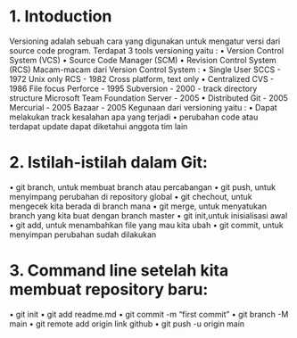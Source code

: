 # 1. Intoduction
Versioning adalah sebuah cara yang digunakan untuk mengatur versi dari source code program. 
Terdapat 3 tools versioning yaitu :
•	Version Control System (VCS)
•	Source Code Manager (SCM)
•	Revision Control System (RCS)
Macam-macam dari Version Control System :
•	Single User SCCS - 1972 Unix only RCS - 1982 Cross platform, text only
•	Centralized CVS - 1986 File focus Perforce - 1995 Subversion - 2000 - track directory structure Microsoft Team Foundation Server - 2005
•	Distributed Git - 2005 Mercurial - 2005 Bazaar - 2005
Kegunaan dari versioning yaitu :
•	Dapat melakukan track kesalahan apa yang terjadi
•	perubahan code atau terdapat update dapat diketahui anggota tim lain

# 2. Istilah-istilah  dalam Git:
•	git branch, untuk membuat branch atau percabangan 
•	git push, untuk menyimpang perubahan di repository global 
•	git chechout, untuk mengecek kita berada di branch mana 
•	git merge, untuk menyatukan branch yang kita buat dengan branch master 
•	git init,untuk inisialisasi awal 
•	git add, untuk menambahkan file yang mau kita ubah 
•	git commit, untuk menyimpan perubahan sudah dilakukan

# 3. Command line setelah kita membuat repository baru:
•	git init
•	git add readme.md
•	git commit -m “first commit”
•	git branch -M main
•	git remote add origin link github
•	git push -u origin main